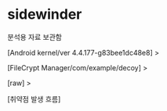 # sidewinder
분석용 자료 보관함

[Android kernel/ver 4.4.177-g83bee1dc48e8] >

[FileCrypt Manager/com/example/decoy] > 

[raw] >

[취약점 발생 흐름]
